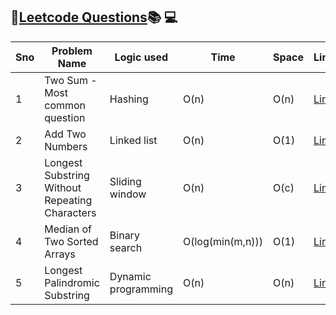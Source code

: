 ## :metal:[Leetcode Questions](https://leetcode.com/problemset/all/):books:	:computer:


Sno | Problem Name | Logic used | Time | Space | Link
----| ------| -----| -----| -----| -----
1 | Two Sum - Most common question | Hashing | O(n) | O(n) | [Link](https://github.com/ajay-nikumbh/Python-Leetcode-Solutions/tree/main/Problems-Sequence/00001-00009/1.%20Two%20Sum)
2 | Add Two Numbers | Linked list | O(n) | O(1) | [Link](https://github.com/ajay-nikumbh/Python-Leetcode-Solutions/tree/main/Problems-Sequence/00001-00009/2.%20Add%20Two%20Numbers)
3 | Longest Substring Without Repeating Characters | Sliding window | O(n) | O(c) | [Link](https://github.com/ajay-nikumbh/Python-Leetcode-Solutions/tree/main/Problems-Sequence/00001-00009/3.%20Longest%20Substring%20Without%20Repeating%20Characters)
4 | Median of Two Sorted Arrays | Binary search | O(log(min(m,n))) | O(1) | [Link](https://github.com/ajay-nikumbh/Python-Leetcode-Solutions/tree/main/Problems-Sequence/00001-00009/4.%20Median%20of%20Two%20Sorted%20Arrays)
5 | Longest Palindromic Substring | Dynamic programming | O(n) | O(n) | [Link](https://github.com/ajay-nikumbh/Python-Leetcode-Solutions/tree/main/Problems-Sequence/00001-00009/5.%20Longest%20Palindromic%20Substring)
